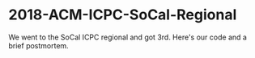 # 2018-ACM-ICPC-SoCal-Regional
We went to the SoCal ICPC regional and got 3rd.  Here's our code and a brief postmortem.
